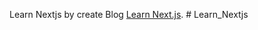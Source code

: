 Learn Nextjs by create Blog [Learn Next.js](https://nextjs.org/learn).
#   L e a r n _ N e x t j s 
 
 
